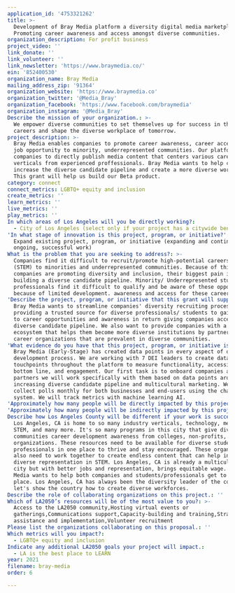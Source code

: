 ```yaml
---
application_id: '4753321262'
title: >-
  Development of Bray Media platform a diversity digital media marketplace.
  Promoting career awareness and access amongst diverse communities.
organization_description: For profit business
project_video: ''
link_donate: ''
link_volunteer: ''
link_newsletter: 'https://www.braymedia.co/'
ein: '852400530'
organization_name: Bray Media
mailing_address_zip: '91364'
organization_website: 'https://www.braymedia.co'
organization_twitter: '@Media_Bray'
organization_facebook: 'https://www.facebook.com/braymedia'
organization_instagram: '@Media_Bray'
Describe the mission of your organization.: >-
  We empower diverse communities to set themselves up for success in their
  careers and shape the diverse workplace of tomorrow.
project_description: >-
  Bray Media enables companies to promote career awareness, career access, and
  job opportunity to minority, underrepresented communities. Our platform allows
  companies to directly publish media content that centers various career
  verticals from experienced proffessionals. Bray Media wants to help companies
  increase the diverse candidate pipeline and create a more diverse workforce.
  This grant will help us build our Beta product.
category: connect
connect_metrics: LGBTQ+ equity and inclusion
create_metrics: ''
learn_metrics: ''
live_metrics: ''
play_metrics: ''
In which areas of Los Angeles will you be directly working?:
  - City of Los Angeles (select only if your project has a citywide benefit)
'In what stage of innovation is this project, program, or initiative?': >-
  Expand existing project, program, or initiative (expanding and continuing
  ongoing, successful work)
What is the problem that you are seeking to address?: >-
  Companies find it difficult to recruit/promote high-potential careers in
  (STEM) to minorities and underrepresented communities. Because of this STEM
  companies are promoting diversity and inclusion, their biggest pain is
  building a diverse candidate pipeline. Minority/ Underrepresented students and
  professionals find it difficult to qualify and be aware of these opportunities
  because of limited development. awareness and access for these careers.
'Describe the project, program, or initiative that this grant will support to address the problem identified.': >-
  Bray Media wants to streamline companies' diversity recruiting process by
  providing a trusted source for diverse professionals/ students to gain access
  to career opportunities and awareness in return giving companies access to a
  diverse candidate pipeline. We also want to provide companies with a business
  ecosystem that helps them become more diverse institutions by partnering with
  career organizations that are prevalent in diverse communities.
'What evidence do you have that this project, program, or initiative is or will be successful, and how will you define and measure success?': >-
  Bray Media (Early-Stage) has created data points in every aspect of our
  development process. We are working with 7 DEI leaders to create data
  touchpoints throughout the platform to measure functionality, accessibility,
  bottom line, and engagement. Our first task is to onboard companies and
  partners we will work specifically with them based on data points around
  increasing diverse candidate pipeline and multicultural marketing. We will
  collect polls monthly for both businesses and end-users using the chatbox
  system. We will track metrics with machine learning AI.
'Approximately how many people will be directly impacted by this project, program, or initiative?': '20000'
'Approximately how many people will be indirectly impacted by this project, program, or initiative?': '50000'
Describe how Los Angeles County will be different if your work is successful.: >-
  Los Angeles, CA is home to so many industry verticals, technology, media,
  STEM, and many more. It's so many programs in this city that give diverse
  communities career development awareness from colleges, non-profits, and
  organizations. These resources need to be available for diverse students and
  professionals in one place to thrive and stay encouraged. These organizations
  also need to work together to create endless content that can help increase
  diverse representation in STEM. Los Angeles, CA is already a multicultural
  city but with better jobs and representation, brings equitable wage. Bray
  Media wants to help both companies and students/professionals get to that
  place. Los Angeles, CA has always been the diversity leader of the country
  let's show the country how to create diverse workforces.
Describe the role of collaborating organizations on this project.: ''
Which of LA2050’s resources will be of the most value to you?: >-
  Access to the LA2050 community,Hosting virtual events or
  gatherings,Communications support,Capacity-building and training,Strategy
  assistance and implementation,Volunteer recruitment
Please list the organizations collaborating on this proposal.: ''
Which metrics will you impact?:
  - LGBTQ+ equity and inclusion
Indicate any additional LA2050 goals your project will impact.:
  - LA is the best place to LEARN
year: 2021
filename: bray-media
order: 6

---
```

